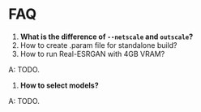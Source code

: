 # FAQ

1. **What is the difference of `--netscale` and `outscale`?**
2. How to create .param file for standalone build?
3. How to run Real-ESRGAN with 4GB VRAM?

A: TODO.

1. **How to select models?**

A: TODO.
